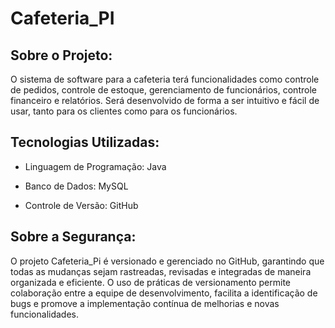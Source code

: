 # Cafeteria_PI

## Sobre o Projeto:
O sistema de software para a cafeteria terá funcionalidades como controle de pedidos, controle de estoque, gerenciamento de funcionários, controle financeiro e relatórios. Será desenvolvido de forma a ser intuitivo e fácil de usar, tanto para os clientes como para os funcionários.

## Tecnologias Utilizadas:
- Linguagem de Programação: Java

- Banco de Dados: MySQL

- Controle de Versão: GitHub

## Sobre a Segurança: 
O projeto Cafeteria_Pi é versionado e gerenciado no GitHub, garantindo que todas as mudanças sejam rastreadas, revisadas e integradas de maneira organizada e eficiente. O uso de práticas de versionamento permite colaboração entre a equipe de desenvolvimento, facilita a identificação de bugs e promove a implementação contínua de melhorias e novas funcionalidades.

